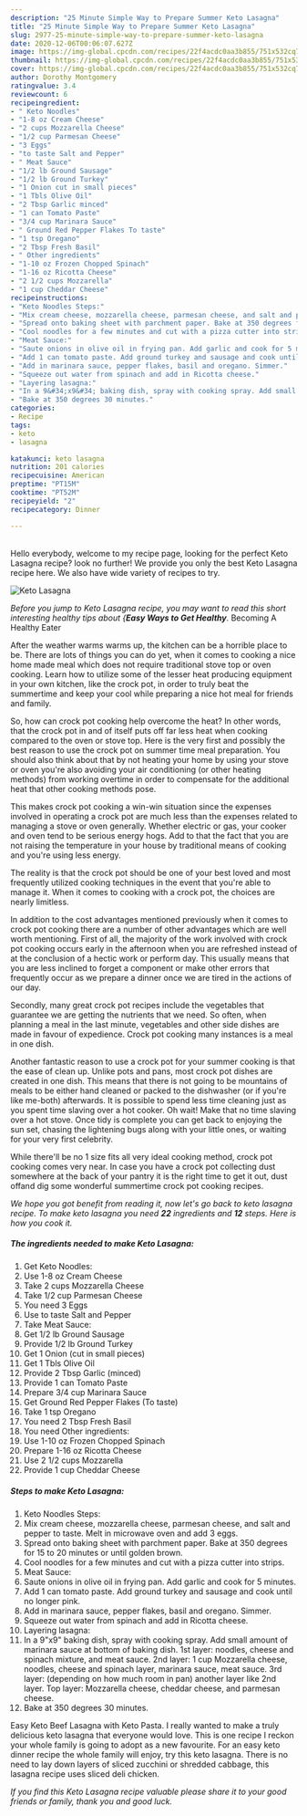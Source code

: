 ```yaml
---
description: "25 Minute Simple Way to Prepare Summer Keto Lasagna"
title: "25 Minute Simple Way to Prepare Summer Keto Lasagna"
slug: 2977-25-minute-simple-way-to-prepare-summer-keto-lasagna
date: 2020-12-06T00:06:07.627Z
image: https://img-global.cpcdn.com/recipes/22f4acdc0aa3b855/751x532cq70/keto-lasagna-recipe-main-photo.jpg
thumbnail: https://img-global.cpcdn.com/recipes/22f4acdc0aa3b855/751x532cq70/keto-lasagna-recipe-main-photo.jpg
cover: https://img-global.cpcdn.com/recipes/22f4acdc0aa3b855/751x532cq70/keto-lasagna-recipe-main-photo.jpg
author: Dorothy Montgomery
ratingvalue: 3.4
reviewcount: 6
recipeingredient:
- " Keto Noodles"
- "1-8 oz Cream Cheese"
- "2 cups Mozzarella Cheese"
- "1/2 cup Parmesan Cheese"
- "3 Eggs"
- "to taste Salt and Pepper"
- " Meat Sauce"
- "1/2 lb Ground Sausage"
- "1/2 lb Ground Turkey"
- "1 Onion cut in small pieces"
- "1 Tbls Olive Oil"
- "2 Tbsp Garlic minced"
- "1 can Tomato Paste"
- "3/4 cup Marinara Sauce"
- " Ground Red Pepper Flakes To taste"
- "1 tsp Oregano"
- "2 Tbsp Fresh Basil"
- " Other ingredients"
- "1-10 oz Frozen Chopped Spinach"
- "1-16 oz Ricotta Cheese"
- "2 1/2 cups Mozzarella"
- "1 cup Cheddar Cheese"
recipeinstructions:
- "Keto Noodles Steps:"
- "Mix cream cheese, mozzarella cheese, parmesan cheese, and salt and pepper to taste. Melt in microwave oven and add 3 eggs."
- "Spread onto baking sheet with parchment paper. Bake at 350 degrees for 15 to 20 minutes or until golden brown."
- "Cool noodles for a few minutes and cut with a pizza cutter into strips."
- "Meat Sauce:"
- "Saute onions in olive oil in frying pan. Add garlic and cook for 5 minutes."
- "Add 1 can tomato paste. Add ground turkey and sausage and cook until no longer pink."
- "Add in marinara sauce, pepper flakes, basil and oregano. Simmer."
- "Squeeze out water from spinach and add in Ricotta cheese."
- "Layering lasagna:"
- "In a 9&#34;x9&#34; baking dish, spray with cooking spray. Add small amount of marinara sauce at bottom of baking dish. 1st layer: noodles, cheese and spinach mixture, and meat sauce. 2nd layer: 1 cup Mozzarella cheese, noodles, cheese and spinach layer, marinara sauce, meat sauce. 3rd layer: (depending on how much room in pan) another layer like 2nd layer. Top layer: Mozzarella cheese, cheddar cheese, and parmesan cheese."
- "Bake at 350 degrees 30 minutes."
categories:
- Recipe
tags:
- keto
- lasagna

katakunci: keto lasagna 
nutrition: 201 calories
recipecuisine: American
preptime: "PT15M"
cooktime: "PT52M"
recipeyield: "2"
recipecategory: Dinner

---
```

<br>
Hello everybody, welcome to my recipe page, looking for the perfect Keto Lasagna recipe? look no further! We provide you only the best Keto Lasagna recipe here. We also have wide variety of recipes to try.
<br>


![Keto Lasagna](https://img-global.cpcdn.com/recipes/22f4acdc0aa3b855/751x532cq70/keto-lasagna-recipe-main-photo.jpg)

<i>Before you jump to Keto Lasagna recipe, you may want to read this short interesting healthy tips about {<strong>Easy Ways to Get Healthy</strong>.</i>
Becoming A Healthy Eater


After the weather warms warms up, the kitchen can be a horrible place to be. There are lots of things you can do yet, when it comes to cooking a nice home made meal which does not require traditional stove top or oven cooking. Learn how to utilize some of the lesser heat producing equipment in your own kitchen, like the crock pot, in order to truly beat the summertime and keep your cool while preparing a nice hot meal for friends and family.

So, how can crock pot cooking help overcome the heat? In other words, that the crock pot in and of itself puts off far less heat when cooking compared to the oven or stove top. Here is the very first and possibly the best reason to use the crock pot on summer time meal preparation. You should also think about that by not heating your home by using your stove or oven you're also avoiding your air conditioning (or other heating methods) from working overtime in order to compensate for the additional heat that other cooking methods pose.

This makes crock pot cooking a win-win situation since the expenses involved in operating a crock pot are much less than the expenses related to managing a stove or oven generally. Whether electric or gas, your cooker and oven tend to be serious energy hogs. Add to that the fact that you are not raising the temperature in your house by traditional means of cooking and you're using less energy.

 The reality is that the crock pot should be one of your best loved and most frequently utilized cooking techniques in the event that you're able to manage it. When it comes to cooking with a crock pot, the choices are nearly limitless.  



In addition to the cost advantages mentioned previously when it comes to crock pot cooking there are a number of other advantages which are well worth mentioning. First of all, the majority of the work involved with crock pot cooking occurs early in the afternoon when you are refreshed instead of at the conclusion of a hectic work or perform day. This usually means that you are less inclined to forget a component or make other errors that frequently occur as we prepare a dinner once we are tired in the actions of our day.

Secondly, many great crock pot recipes include the vegetables that guarantee we are getting the nutrients that we need. So often, when planning a meal in the last minute, vegetables and other side dishes are made in favour of expedience. Crock pot cooking many instances is a meal in one dish.

Another fantastic reason to use a crock pot for your summer cooking is that the ease of clean up.  Unlike pots and pans, most crock pot dishes are created in one dish. This means that there is not going to be mountains of meals to be either hand cleaned or packed to the dishwasher (or if you're like me-both) afterwards. It is possible to spend less time cleaning just as you spent time slaving over a hot cooker. Oh wait! Make that no time slaving over a hot stove. Once tidy is complete you can get back to enjoying the sun set, chasing the lightening bugs along with your little ones, or waiting for your very first celebrity.

While there'll be no 1 size fits all very ideal cooking method, crock pot cooking comes very near. In case you have a crock pot collecting dust somewhere at the back of your pantry it is the right time to get it out, dust offand dig some wonderful summertime crock pot cooking recipes.


<i>We hope you got benefit from reading it, now let's go back to keto lasagna recipe. To make keto lasagna you need <strong>22</strong> ingredients and <strong>12</strong> steps. Here is how you cook it.
</i>

##### The ingredients needed to make Keto Lasagna:

1. Get  Keto Noodles:
1. Use 1-8 oz Cream Cheese
1. Take 2 cups Mozzarella Cheese
1. Take 1/2 cup Parmesan Cheese
1. You need 3 Eggs
1. Use to taste Salt and Pepper
1. Take  Meat Sauce:
1. Get 1/2 lb Ground Sausage
1. Provide 1/2 lb Ground Turkey
1. Get 1 Onion (cut in small pieces)
1. Get 1 Tbls Olive Oil
1. Provide 2 Tbsp Garlic (minced)
1. Provide 1 can Tomato Paste
1. Prepare 3/4 cup Marinara Sauce
1. Get  Ground Red Pepper Flakes (To taste)
1. Take 1 tsp Oregano
1. You need 2 Tbsp Fresh Basil
1. You need  Other ingredients:
1. Use 1-10 oz Frozen Chopped Spinach
1. Prepare 1-16 oz Ricotta Cheese
1. Use 2 1/2 cups Mozzarella
1. Provide 1 cup Cheddar Cheese


##### Steps to make Keto Lasagna:

1. Keto Noodles Steps:
1. Mix cream cheese, mozzarella cheese, parmesan cheese, and salt and pepper to taste. Melt in microwave oven and add 3 eggs.
1. Spread onto baking sheet with parchment paper. Bake at 350 degrees for 15 to 20 minutes or until golden brown.
1. Cool noodles for a few minutes and cut with a pizza cutter into strips.
1. Meat Sauce:
1. Saute onions in olive oil in frying pan. Add garlic and cook for 5 minutes.
1. Add 1 can tomato paste. Add ground turkey and sausage and cook until no longer pink.
1. Add in marinara sauce, pepper flakes, basil and oregano. Simmer.
1. Squeeze out water from spinach and add in Ricotta cheese.
1. Layering lasagna:
1. In a 9&#34;x9&#34; baking dish, spray with cooking spray. Add small amount of marinara sauce at bottom of baking dish. 1st layer: noodles, cheese and spinach mixture, and meat sauce. 2nd layer: 1 cup Mozzarella cheese, noodles, cheese and spinach layer, marinara sauce, meat sauce. 3rd layer: (depending on how much room in pan) another layer like 2nd layer. Top layer: Mozzarella cheese, cheddar cheese, and parmesan cheese.
1. Bake at 350 degrees 30 minutes.


Easy Keto Beef Lasagna with Keto Pasta. I really wanted to make a truly delicious keto lasagna that everyone would love. This is one recipe I reckon your whole family is going to adopt as a new favourite. For an easy keto dinner recipe the whole family will enjoy, try this keto lasagna. There is no need to lay down layers of sliced zucchini or shredded cabbage, this lasagna recipe uses sliced deli chicken. 

<i>If you find this Keto Lasagna recipe valuable please share it to your good friends or family, thank you and good luck.</i>
